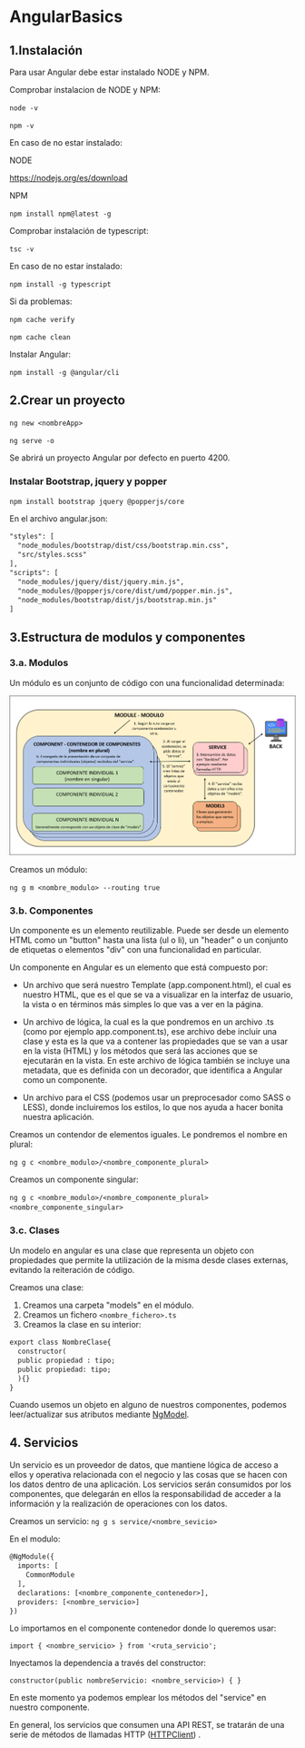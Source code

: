 # AngularBasics

## 1.Instalación

Para usar Angular debe estar instalado NODE y NPM.

Comprobar instalacion de NODE y NPM:

`node -v`

`npm -v`

En caso de no estar instalado:

NODE

https://nodejs.org/es/download

NPM

`npm install npm@latest -g`

Comprobar instalación de typescript:

`tsc -v`

En caso de no estar instalado:

`npm install -g typescript`

Si da problemas:

`npm cache verify`

`npm cache clean`

Instalar Angular:

`npm install -g @angular/cli`

## 2.Crear un proyecto

`ng new <nombreApp>`

`ng serve -o`

Se abrirá un proyecto Angular por defecto en puerto 4200.

### Instalar Bootstrap, jquery y popper

`npm install bootstrap jquery @popperjs/core`

En el archivo angular.json:

```
"styles": [
  "node_modules/bootstrap/dist/css/bootstrap.min.css",
  "src/styles.scss"
],
"scripts": [
  "node_modules/jquery/dist/jquery.min.js",
  "node_modules/@popperjs/core/dist/umd/popper.min.js",
  "node_modules/bootstrap/dist/js/bootstrap.min.js"
]
```
## 3.Estructura de modulos y componentes


### 3.a. Modulos

Un módulo es un conjunto de código con una funcionalidad determinada:

![Esquema_modulo_angular](Esquema_modulo_angular_3.png)

Creamos un módulo:

`ng g m <nombre_modulo> --routing true`

### 3.b. Componentes

Un componente es un elemento reutilizable. Puede ser desde un elemento HTML como un "button" hasta una lista (ul o li), un "header" o un conjunto de etiquetas o elementos "div" con una funcionalidad en particular.

Un componente en Angular es un elemento que está compuesto por:

- Un archivo que será nuestro Template (app.component.html), el cual es nuestro HTML, que es el que se va a visualizar en la interfaz de usuario, la vista o en términos más simples lo que vas a ver en la página. 

- Un archivo de lógica, la cual es la que pondremos en un archivo .ts (como por ejemplo app.component.ts), ese archivo debe incluir una clase y esta es la que va a contener las propiedades que se van a usar en la vista (HTML) y los métodos que será las acciones que se ejecutarán en la vista. En este archivo de lógica también se incluye una metadata, que es definida con un decorador,  que identifica a Angular como un componente.

- Un archivo para el CSS (podemos usar un preprocesador como SASS o LESS), donde incluiremos los estilos, lo que nos ayuda a hacer bonita nuestra aplicación.


Creamos un contendor de elementos iguales. Le pondremos el nombre en plural:

`ng g c <nombre_modulo>/<nombre_componente_plural>`

Creamos un componente singular:

`ng g c <nombre_modulo>/<nombre_componente_plural><nombre_componente_singular>`


### 3.c. Clases

Un modelo en angular es una clase que representa un objeto con propiedades que permite la utilización de la misma desde clases externas, evitando la reiteración de código.

Creamos una clase:

1. Creamos una carpeta "models" en el módulo.
2. Creamos un fichero `<nombre_fichero>.ts`
3. Creamos la clase en su interior:
```
export class NombreClase{
  constructor(
  public propiedad : tipo;
  public propiedad: tipo;
  ){}
}
```

Cuando usemos un objeto en alguno de nuestros componentes, podemos leer/actualizar sus atributos mediante [NgModel](https://angular.io/api/forms/NgModel).

## 4. Servicios

Un servicio es un proveedor de datos, que mantiene lógica de acceso a ellos y operativa relacionada con el negocio y las cosas que se hacen con los datos dentro de una aplicación. Los servicios serán consumidos por los componentes, que delegarán en ellos la responsabilidad de acceder a la información y la realización de operaciones con los datos.

Creamos un servicio:
`ng g s service/<nombre_sevicio>`

En el modulo:
```
@NgModule({
  imports: [
    CommonModule
  ],
  declarations: [<nombre_componente_contenedor>],
  providers: [<nombre_servicio>]
})
```
Lo importamos en el componente contenedor donde lo queremos usar:
```
import { <nombre_servicio> } from '<ruta_servicio';
```
Inyectamos la dependencia a través del constructor:
```
constructor(public nombreServicio: <nombre_servicio>) { }
```

En este momento ya podemos emplear los métodos del "service" en nuestro componente.

En general, los servicios que consumen una API REST, se tratarán de una serie de métodos de llamadas HTTP ([HTTPClient](https://angular.io/guide/http)) .










